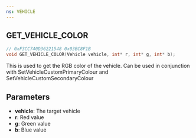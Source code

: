 ```yaml
---
ns: VEHICLE
---
```

## GET_VEHICLE_COLOR

```c
// 0xF3CC740D36221548 0x03BC8F1B
void GET_VEHICLE_COLOR(Vehicle vehicle, int* r, int* g, int* b);
```

This is used to get the RGB color of the vehicle.
Can be used in conjunction with SetVehicleCustomPrimaryColour and SetVehicleCustomSecondaryColour

## Parameters
* **vehicle**: The target vehicle
* **r**: Red value
* **g**: Green value
* **b**: Blue value
